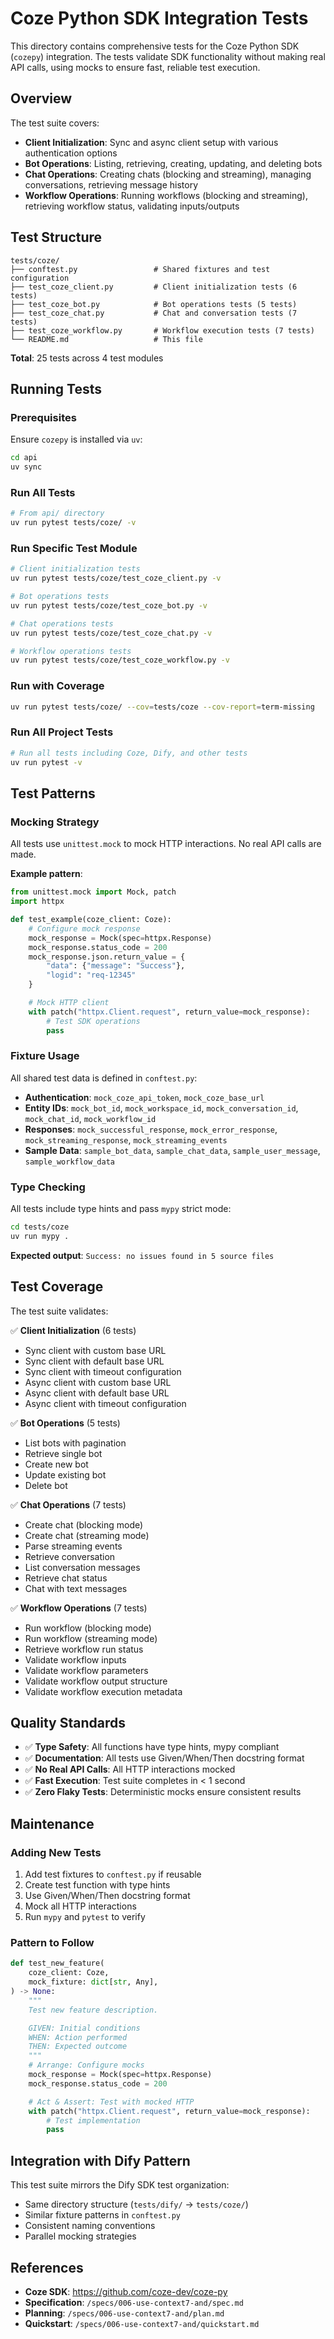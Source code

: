 # Coze Python SDK Integration Tests

This directory contains comprehensive tests for the Coze Python SDK (`cozepy`) integration. The tests validate SDK functionality without making real API calls, using mocks to ensure fast, reliable test execution.

## Overview

The test suite covers:
- **Client Initialization**: Sync and async client setup with various authentication options
- **Bot Operations**: Listing, retrieving, creating, updating, and deleting bots
- **Chat Operations**: Creating chats (blocking and streaming), managing conversations, retrieving message history
- **Workflow Operations**: Running workflows (blocking and streaming), retrieving workflow status, validating inputs/outputs

## Test Structure

```
tests/coze/
├── conftest.py                 # Shared fixtures and test configuration
├── test_coze_client.py         # Client initialization tests (6 tests)
├── test_coze_bot.py            # Bot operations tests (5 tests)
├── test_coze_chat.py           # Chat and conversation tests (7 tests)
├── test_coze_workflow.py       # Workflow execution tests (7 tests)
└── README.md                   # This file
```

**Total**: 25 tests across 4 test modules

## Running Tests

### Prerequisites

Ensure `cozepy` is installed via `uv`:

```bash
cd api
uv sync
```

### Run All Tests

```bash
# From api/ directory
uv run pytest tests/coze/ -v
```

### Run Specific Test Module

```bash
# Client initialization tests
uv run pytest tests/coze/test_coze_client.py -v

# Bot operations tests
uv run pytest tests/coze/test_coze_bot.py -v

# Chat operations tests
uv run pytest tests/coze/test_coze_chat.py -v

# Workflow operations tests
uv run pytest tests/coze/test_coze_workflow.py -v
```

### Run with Coverage

```bash
uv run pytest tests/coze/ --cov=tests/coze --cov-report=term-missing
```

### Run All Project Tests

```bash
# Run all tests including Coze, Dify, and other tests
uv run pytest -v
```

## Test Patterns

### Mocking Strategy

All tests use `unittest.mock` to mock HTTP interactions. No real API calls are made.

**Example pattern**:

```python
from unittest.mock import Mock, patch
import httpx

def test_example(coze_client: Coze):
    # Configure mock response
    mock_response = Mock(spec=httpx.Response)
    mock_response.status_code = 200
    mock_response.json.return_value = {
        "data": {"message": "Success"},
        "logid": "req-12345"
    }

    # Mock HTTP client
    with patch("httpx.Client.request", return_value=mock_response):
        # Test SDK operations
        pass
```

### Fixture Usage

All shared test data is defined in `conftest.py`:

- **Authentication**: `mock_coze_api_token`, `mock_coze_base_url`
- **Entity IDs**: `mock_bot_id`, `mock_workspace_id`, `mock_conversation_id`, `mock_chat_id`, `mock_workflow_id`
- **Responses**: `mock_successful_response`, `mock_error_response`, `mock_streaming_response`, `mock_streaming_events`
- **Sample Data**: `sample_bot_data`, `sample_chat_data`, `sample_user_message`, `sample_workflow_data`

### Type Checking

All tests include type hints and pass `mypy` strict mode:

```bash
cd tests/coze
uv run mypy .
```

**Expected output**: `Success: no issues found in 5 source files`

## Test Coverage

The test suite validates:

✅ **Client Initialization** (6 tests)
- Sync client with custom base URL
- Sync client with default base URL
- Sync client with timeout configuration
- Async client with custom base URL
- Async client with default base URL
- Async client with timeout configuration

✅ **Bot Operations** (5 tests)
- List bots with pagination
- Retrieve single bot
- Create new bot
- Update existing bot
- Delete bot

✅ **Chat Operations** (7 tests)
- Create chat (blocking mode)
- Create chat (streaming mode)
- Parse streaming events
- Retrieve conversation
- List conversation messages
- Retrieve chat status
- Chat with text messages

✅ **Workflow Operations** (7 tests)
- Run workflow (blocking mode)
- Run workflow (streaming mode)
- Retrieve workflow run status
- Validate workflow inputs
- Validate workflow parameters
- Validate workflow output structure
- Validate workflow execution metadata

## Quality Standards

- ✅ **Type Safety**: All functions have type hints, mypy compliant
- ✅ **Documentation**: All tests use Given/When/Then docstring format
- ✅ **No Real API Calls**: All HTTP interactions mocked
- ✅ **Fast Execution**: Test suite completes in < 1 second
- ✅ **Zero Flaky Tests**: Deterministic mocks ensure consistent results

## Maintenance

### Adding New Tests

1. Add test fixtures to `conftest.py` if reusable
2. Create test function with type hints
3. Use Given/When/Then docstring format
4. Mock all HTTP interactions
5. Run `mypy` and `pytest` to verify

### Pattern to Follow

```python
def test_new_feature(
    coze_client: Coze,
    mock_fixture: dict[str, Any],
) -> None:
    """
    Test new feature description.

    GIVEN: Initial conditions
    WHEN: Action performed
    THEN: Expected outcome
    """
    # Arrange: Configure mocks
    mock_response = Mock(spec=httpx.Response)
    mock_response.status_code = 200

    # Act & Assert: Test with mocked HTTP
    with patch("httpx.Client.request", return_value=mock_response):
        # Test implementation
        pass
```

## Integration with Dify Pattern

This test suite mirrors the Dify SDK test organization:
- Same directory structure (`tests/dify/` → `tests/coze/`)
- Similar fixture patterns in `conftest.py`
- Consistent naming conventions
- Parallel mocking strategies

## References

- **Coze SDK**: https://github.com/coze-dev/coze-py
- **Specification**: `/specs/006-use-context7-and/spec.md`
- **Planning**: `/specs/006-use-context7-and/plan.md`
- **Quickstart**: `/specs/006-use-context7-and/quickstart.md`
